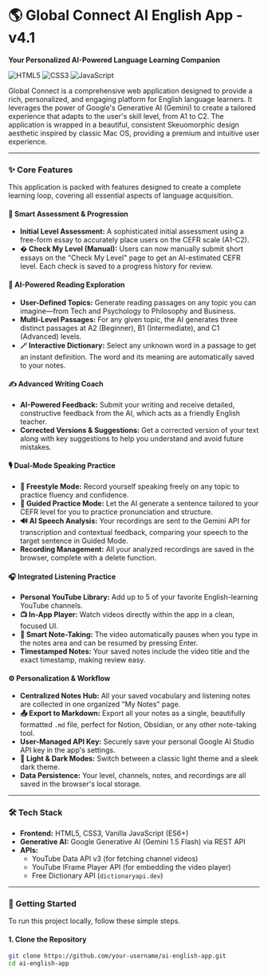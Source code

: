 # 🌎 Global Connect AI English App - v4.1

**Your Personalized AI-Powered Language Learning Companion**

![HTML5](https://img.shields.io/badge/HTML5-E34F26?style=for-the-badge&logo=html5&logoColor=white)
![CSS3](https://img.shields.io/badge/CSS3-1572B6?style=for-the-badge&logo=css3&logoColor=white)
![JavaScript](https://img.shields.io/badge/JavaScript-F7DF1E?style=for-the-badge&logo=javascript&logoColor=black)

Global Connect is a comprehensive web application designed to provide a rich, personalized, and engaging platform for English language learners. It leverages the power of Google's Generative AI (Gemini) to create a tailored experience that adapts to the user's skill level, from A1 to C2. The application is wrapped in a beautiful, consistent Skeuomorphic design aesthetic inspired by classic Mac OS, providing a premium and intuitive user experience.

---

### ✨ Core Features

This application is packed with features designed to create a complete learning loop, covering all essential aspects of language acquisition.

#### 🧠 Smart Assessment & Progression
*   **Initial Level Assessment:** A sophisticated initial assessment using a free-form essay to accurately place users on the CEFR scale (A1-C2).
*   **� Check My Level (Manual):** Users can now manually submit short essays on the "Check My Level" page to get an AI-estimated CEFR level. Each check is saved to a progress history for review.

#### 📖 AI-Powered Reading Exploration
*   **User-Defined Topics:** Generate reading passages on any topic you can imagine—from Tech and Psychology to Philosophy and Business.
*   **Multi-Level Passages:** For any given topic, the AI generates three distinct passages at A2 (Beginner), B1 (Intermediate), and C1 (Advanced) levels.
*   **🪄 Interactive Dictionary:** Select any unknown word in a passage to get an instant definition. The word and its meaning are automatically saved to your notes.

#### ✍️ Advanced Writing Coach
*   **AI-Powered Feedback:** Submit your writing and receive detailed, constructive feedback from the AI, which acts as a friendly English teacher.
*   **Corrected Versions & Suggestions:** Get a corrected version of your text along with key suggestions to help you understand and avoid future mistakes.

#### 🎙️ Dual-Mode Speaking Practice
*   **💬 Freestyle Mode:** Record yourself speaking freely on any topic to practice fluency and confidence.
*   **📖 Guided Practice Mode:** Let the AI generate a sentence tailored to your CEFR level for you to practice pronunciation and structure.
*   **🔊 AI Speech Analysis:** Your recordings are sent to the Gemini API for transcription and contextual feedback, comparing your speech to the target sentence in Guided Mode.
*   **Recording Management:** All your analyzed recordings are saved in the browser, complete with a delete function.

#### 🎧 Integrated Listening Practice
*   **Personal YouTube Library:** Add up to 5 of your favorite English-learning YouTube channels.
*   **📺 In-App Player:** Watch videos directly within the app in a clean, focused UI.
*   **🧠 Smart Note-Taking:** The video automatically pauses when you type in the notes area and can be resumed by pressing Enter.
*   **Timestamped Notes:** Your saved notes include the video title and the exact timestamp, making review easy.

#### ⚙️ Personalization & Workflow
*   **Centralized Notes Hub:** All your saved vocabulary and listening notes are collected in one organized "My Notes" page.
*   **📤 Export to Markdown:** Export all your notes as a single, beautifully formatted `.md` file, perfect for Notion, Obsidian, or any other note-taking tool.
*   **User-Managed API Key:** Securely save your personal Google AI Studio API key in the app's settings.
*   **💫 Light & Dark Modes:** Switch between a classic light theme and a sleek dark theme.
*   **Data Persistence:** Your level, channels, notes, and recordings are all saved in the browser's local storage.

---

### 🛠️ Tech Stack

*   **Frontend:** HTML5, CSS3, Vanilla JavaScript (ES6+)
*   **Generative AI:** Google Generative AI (Gemini 1.5 Flash) via REST API
*   **APIs:**
    *   YouTube Data API v3 (for fetching channel videos)
    *   YouTube IFrame Player API (for embedding the video player)
    *   Free Dictionary API (`dictionaryapi.dev`)

---

### 🚀 Getting Started

To run this project locally, follow these simple steps.

#### 1. Clone the Repository
```bash
git clone https://github.com/your-username/ai-english-app.git
cd ai-english-app